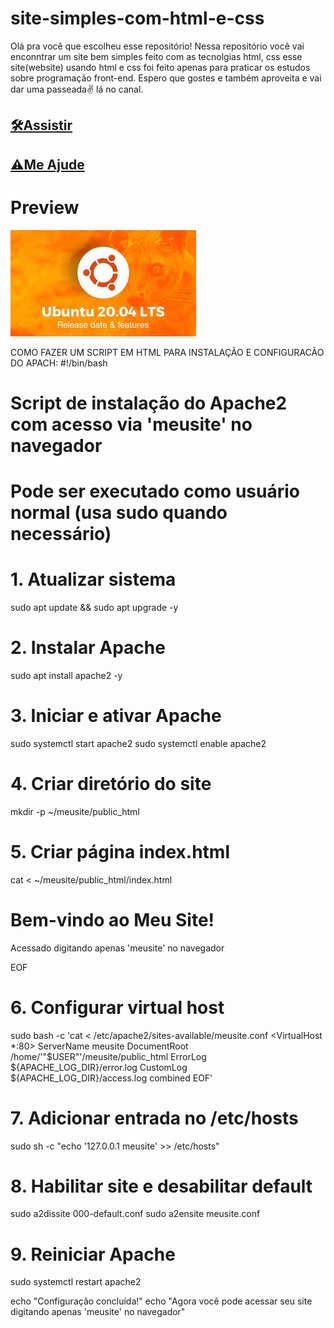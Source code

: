 # site-simples-com-html-e-css

Olá pra você que escolheu esse repositório! Nessa repositório você vai enconntrar um site bem simples feito com as tecnolgias html, css esse site(website) usando html e css foi feito apenas para praticar os estudos sobre programação front-end. Espero que gostes e também aproveita e vai dar uma passeada✌ lá no canal.

## [🛠Assistir](https://www.youtube.com/watch?v=3R7QtNcwE3c)
## [⚠Me Ajude](https://www.youtube.com/channel/UCxKIsX5OXyyNWVmomuDc-LA?sub_confirmation=1)
# Preview
![ubuntu](https://raw.githubusercontent.com/paulo7952/site-simples-com-html-e-css-/refs/heads/main/images.jfif)


COMO FAZER UM SCRIPT EM HTML PARA INSTALAÇÃO E CONFIGURACÃO DO APACH:
#!/bin/bash

# Script de instalação do Apache2 com acesso via 'meusite' no navegador
# Pode ser executado como usuário normal (usa sudo quando necessário)

# 1. Atualizar sistema
sudo apt update && sudo apt upgrade -y

# 2. Instalar Apache
sudo apt install apache2 -y

# 3. Iniciar e ativar Apache
sudo systemctl start apache2
sudo systemctl enable apache2

# 4. Criar diretório do site
mkdir -p ~/meusite/public_html

# 5. Criar página index.html
cat <<EOF > ~/meusite/public_html/index.html
<html>
<head>
    <title>Meu Site</title>
</head>
<body>
    <h1>Bem-vindo ao Meu Site!</h1>
    <p>Acessado digitando apenas 'meusite' no navegador</p>
</body>
</html>
EOF

# 6. Configurar virtual host
sudo bash -c 'cat <<EOF > /etc/apache2/sites-available/meusite.conf
<VirtualHost *:80>
    ServerName meusite
    DocumentRoot /home/'"$USER"'/meusite/public_html
    ErrorLog \${APACHE_LOG_DIR}/error.log
    CustomLog \${APACHE_LOG_DIR}/access.log combined
</VirtualHost>
EOF'

# 7. Adicionar entrada no /etc/hosts
sudo sh -c "echo '127.0.0.1 meusite' >> /etc/hosts"

# 8. Habilitar site e desabilitar default
sudo a2dissite 000-default.conf
sudo a2ensite meusite.conf

# 9. Reiniciar Apache
sudo systemctl restart apache2

echo "Configuração concluída!"
echo "Agora você pode acessar seu site digitando apenas 'meusite' no navegador"
